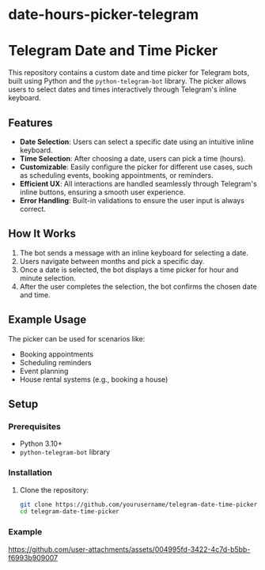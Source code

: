 # date-hours-picker-telegram
 
# Telegram Date and Time Picker

This repository contains a custom date and time picker for Telegram bots, built using Python and the `python-telegram-bot` library. The picker allows users to select dates and times interactively through Telegram's inline keyboard.

## Features

- **Date Selection**: Users can select a specific date using an intuitive inline keyboard.
- **Time Selection**: After choosing a date, users can pick a time (hours).
- **Customizable**: Easily configure the picker for different use cases, such as scheduling events, booking appointments, or reminders.
- **Efficient UX**: All interactions are handled seamlessly through Telegram's inline buttons, ensuring a smooth user experience.
- **Error Handling**: Built-in validations to ensure the user input is always correct.

## How It Works

1. The bot sends a message with an inline keyboard for selecting a date.
2. Users navigate between months and pick a specific day.
3. Once a date is selected, the bot displays a time picker for hour and minute selection.
4. After the user completes the selection, the bot confirms the chosen date and time.

## Example Usage

The picker can be used for scenarios like:
- Booking appointments
- Scheduling reminders
- Event planning
- House rental systems (e.g., booking a house)

## Setup

### Prerequisites
- Python 3.10+
- `python-telegram-bot` library

### Installation

1. Clone the repository:
   ```bash
   git clone https://github.com/yourusername/telegram-date-time-picker.git
   cd telegram-date-time-picker

### Example
https://github.com/user-attachments/assets/004995fd-3422-4c7d-b5bb-f6993b909007
